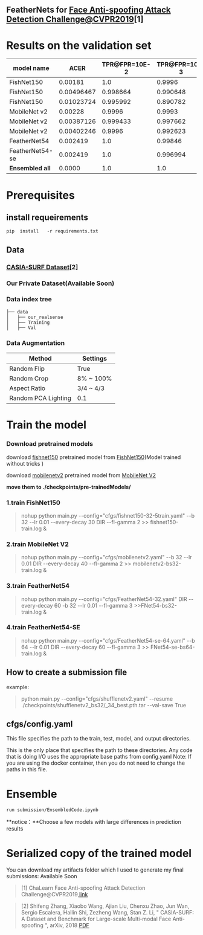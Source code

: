 ## FeatherNets for [Face Anti-spoofing Attack Detection Challenge@CVPR2019](https://competitions.codalab.org/competitions/20853#results)[1]

# Results on the validation set
|model name | ACER|TPR@FPR=10E-2|TPR@FPR=10E-3|FP|FN|epoch|
| ------ | ------ | ------ | ------ | ------ | ------ | ------ |
|FishNet150| 0.00181|1.0|0.9996|24|0|52|
|FishNet150| 0.00496467|0.998664|0.990648|48|8|16|
|FishNet150| 0.01023724|0.995992|0.890782|131|2|11|
|MobileNet v2|0.00228|0.9996|0.9993|28|1|5|
|MobileNet v2|0.00387126|0.999433|0.997662|49|1|6|
|MobileNet v2|0.00402246|0.9996|0.992623|51|1|7|
|FeatherNet54|0.002419|1.0|0.99846|32|0|41|
|FeatherNet54-se|0.002419|1.0|0.996994|32|0|69|
|**Ensembled all**|0.0000|1.0|1.0|0|0|-|




# Prerequisites

##  install requeirements
```
pip  install   -r requirements.txt
```


## Data


### [CASIA-SURF Dataset](https://arxiv.org/abs/1812.00408)[2]


### Our Private Dataset(Available Soon)



### Data index tree
```
├── data
│   ├── our_realsense
│   ├── Training
│   ├── Val
```

### Data Augmentation

| Method | Settings |
| -----  | -------- |
| Random Flip | True |
| Random Crop | 8% ~ 100% |
| Aspect Ratio| 3/4 ~ 4/3 |
| Random PCA Lighting | 0.1 |


# Train the model

### Download pretrained models
download [fishnet150](https://pan.baidu.com/s/1uOEFsBHIdqpDLrbfCZJGUg) pretrained model from [FishNet150](https://github.com/kevin-ssy/FishNet)(Model trained without tricks )

download [mobilenetv2](https://drive.google.com/open?id=1jlto6HRVD3ipNkAl1lNhDbkBp7HylaqR) pretrained model from [MobileNet V2](https://github.com/tonylins/pytorch-mobilenet-v2)

**move them to  ./checkpoints/pre-trainedModels/**


### 1.train FishNet150

> nohup python main.py --config="cfgs/fishnet150-32-5train.yaml" --b 32 --lr 0.01 --every-decay 30 DIR --fl-gamma 2 >> fishnet150-train.log &
###  2.train MobileNet V2

> nohup python main.py --config="cfgs/mobilenetv2.yaml" --b 32 --lr 0.01 DIR --every-decay 40 --fl-gamma 2 >> mobilenetv2-bs32-train.log &

###  3.train FeatherNet54
> nohup python main.py --config="cfgs/FeatherNet54-32.yaml" DIR --every-decay 60 -b 32 --lr 0.01 --fl-gamma 3 >>FNet54-bs32-train.log &

###  4.train FeatherNet54-SE
> nohup python main.py --config="cfgs/FeatherNet54-se-64.yaml" --b 64 --lr 0.01 DIR --every-decay 60 --fl-gamma 3 >> FNet54-se-bs64-train.log &


## How to create a  submission file
example:
> python main.py --config="cfgs/shufflenetv2.yaml" --resume ./checkpoints/shufflenetv2_bs32/_34_best.pth.tar --val-save True

## cfgs/config.yaml
This file specifies the path to the train, test, model, and output directories.

This is the only place that specifies the path to these directories.
Any code that is doing I/O uses the appropriate base paths from config.yaml
Note: If you are using the docker container, then you do not need to change the paths in this file.

# Ensemble
```
run submission/EnsembledCode.ipynb
```
**notice：**Choose a few models with large differences in prediction results

# Serialized copy of the trained model
You can download my artifacts folder which I used to generate my final submissions: Available Soon

>[1] ChaLearn Face Anti-spoofing Attack Detection Challenge@CVPR2019,[link](https://competitions.codalab.org/competitions/20853?secret_key=ff0e7c30-e244-4681-88e4-9eb5b41dd7f7)

>[2] Shifeng Zhang, Xiaobo Wang, Ajian Liu, Chenxu Zhao, Jun Wan, Sergio Escalera, Hailin Shi, Zezheng Wang, Stan Z. Li, " CASIA-SURF: A Dataset and Benchmark for Large-scale Multi-modal Face Anti-spoofing ", arXiv, 2018 [PDF](https://arxiv.org/abs/1812.00408)
